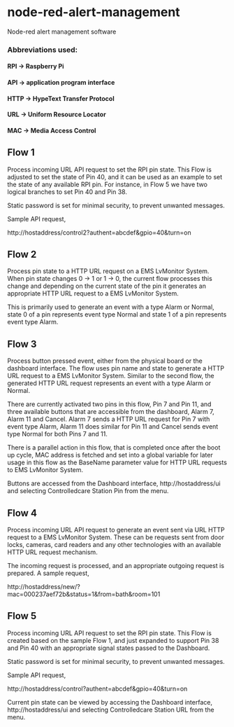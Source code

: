 # node-red-alert-management
Node-red alert management software


### Abbreviations used:
#### RPI -> Raspberry Pi
#### API -> application program interface
#### HTTP -> HypeText Transfer Protocol
#### URL -> Uniform Resource Locator
#### MAC -> Media Access Control


## Flow 1

Process incoming URL API request to set the RPI pin state. This Flow is adjusted to set the state of Pin 40, and it can be used as an example to set the state of any available RPI pin. For instance, in Flow 5 we have two logical branches to set Pin 40 and Pin 38.

Static password is set for minimal security, to prevent unwanted messages.

Sample API request, 

http://hostaddress/control2?authent=abcdef&gpio=40&turn=on


## Flow 2

Process pin state to a HTTP URL request on a EMS LvMonitor System. When pin state changes 0 -> 1 or 1 -> 0, the current flow processes this change and depending on the current state of the pin it generates an appropriate HTTP URL request to a EMS LvMonitor System. 

This is primarily used to generate an event with a type Alarm or Normal, state 0 of a pin represents event type Normal and state 1 of a pin represents event type Alarm.


## Flow 3

Process button pressed event, either from the physical board or the dashboard interface. The flow uses pin name and state to generate a HTTP URL request to a EMS LvMonitor System. Similar to the second flow, the generated HTTP URL request represents an event with a type Alarm or Normal.

There are currently activated two pins in this flow, Pin 7 and Pin 11, and three available buttons that are accessible from the dashboard, Alarm 7, Alarm 11 and Cancel. Alarm 7 sends a HTTP URL request for Pin 7 with event type Alarm, Alarm 11 does similar for Pin 11 and Cancel sends event type Normal for both Pins 7 and 11.

There is a parallel action in this flow, that is completed once after the boot up cycle, MAC address is fetched and set into a global variable for later usage in this flow as the BaseName parameter value for HTTP URL requests to EMS LvMonitor System.

Buttons are accessed from the Dashboard interface, http://hostaddress/ui and selecting Controlledcare Station Pin from the menu.


## Flow 4
Process incoming URL API request to generate an event sent via URL HTTP request to a EMS LvMonitor System. These can be requests sent from door locks, cameras, card readers and any other technologies with an available HTTP URL request mechanism.

The incoming request is processed, and an appropriate outgoing request is prepared. A sample request,

http://hostaddress/new/?mac=000237aef72b&status=1&from=bath&room=101


## Flow 5
Process incoming URL API request to set the RPI pin state. This Flow is created based on the sample Flow 1, and just expanded to support Pin 38 and Pin 40 with an appropriate signal states passed to the Dashboard.

Static password is set for minimal security, to prevent unwanted messages.

Sample API request, 

http://hostaddress/control?authent=abcdef&gpio=40&turn=on

Current pin state can be viewed by accessing the Dashboard interface, http://hostaddress/ui and selecting Controlledcare Station URL from the menu.
